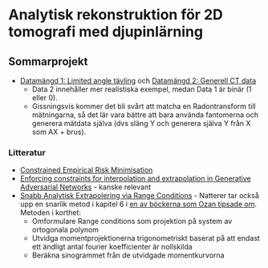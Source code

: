 # Analytisk rekonstruktion för 2D tomografi med djupinlärning

## Sommarprojekt

* [Datamängd 1: Limited angle tävling](https://zenodo.org/record/6937616) och [Datamängd 2: Generell CT data](https://arxiv.org/pdf/2306.05907.pdf)
    * Data 2 innehåller mer realistiska exempel, medan Data 1 är binär (1 eller 0).
    * Gissningsvis kommer det bli svårt att matcha en Radontransform till mätningarna, så det lär vara bättre att bara använda fantomerna och generera mätdata själva (dvs släng Y och generera själva Y från X som AX + brus).
 
### Litteratur
* [Constrained Empirical Risk Minimisation](https://arxiv.org/abs/2302.04729)
* [Enforcing constraints for interpolation and extrapolation in Generative Adversarial Networks](https://www.sciencedirect.com/science/article/pii/S0021999119305285) - kanske relevant
* [ Snabb Analytisk Extrapolering via Range Conditions](https://iopscience.iop.org/article/10.1088/2057-1976/aa71bf) - Natterer tar också upp en snarlik metod i kapitel 6 i [en av böckerna som Ozan tipsade om](https://epubs.siam.org/doi/book/10.1137/1.9780898719284). Metoden i korthet:
   * Omformulare Range conditions som projektion på system av ortogonala polynom
   * Utvidga momentprojektionerna trigonometriskt baserat på att endast ett ändligt antal fourier koefficienter är nollskilda
   * Beräkna sinogrammet från de utvidgade momentkurvorna 
